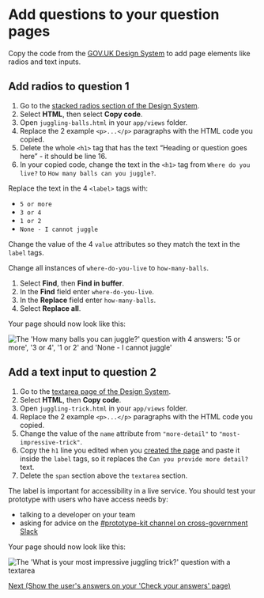 # Add questions to your question pages

Copy the code from the [GOV.UK Design System](https://design-system.service.gov.uk/) to add page elements like radios and text inputs.

## Add radios to question 1

1. Go to the [stacked radios section of the Design System](https://design-system.service.gov.uk/components/radios/#stacked-radios).
2. Select **HTML**, then select **Copy code**.
3. Open `juggling-balls.html` in your `app/views` folder.
4. Replace the 2 example `<p>...</p>` paragraphs with the HTML code you copied.
5. Delete the whole `<h1>` tag that has the text “Heading or question goes here” - it should be line 16.
6. In your copied code, change the text in the `<h1>` tag from `Where do you live?` to `How many balls can you juggle?`.

Replace the text in the 4 `<label>` tags with:

- `5 or more`
- `3 or 4`
- `1 or 2`
- `None - I cannot juggle`

Change the value of the 4 `value` attributes so they match the text in the `label` tags.

Change all instances of `where-do-you-live` to `how-many-balls`.

1. Select **Find**, then **Find in buffer**.
2. In the **Find** field enter `where-do-you-live`.
3. In the **Replace** field enter `how-many-balls`.
4. Select **Replace all**.

Your page should now look like this:

![The 'How many balls you can juggle?' question with 4 answers: '5 or more', '3 or 4', '1 or 2' and 'None - I cannot juggle'](/public/images/docs/prototype-kit-tutorial-question-1.png)

## Add a text input to question 2

1. Go to the [textarea page of the Design System](https://design-system.service.gov.uk/components/textarea/).
2. Select **HTML**, then **Copy code**.
3. Open `juggling-trick.html` in your `app/views` folder.
4. Replace the 2 example `<p>...</p>` paragraphs with the HTML code you copied.
5. Change the value of the `name` attribute from `"more-detail"` to `"most-impressive-trick"`.
6. Copy the `h1` line you edited when you [created the page](create-pages#question-pages) and paste it inside the `label` tags, so it replaces the `Can you provide more detail?` text.
7. Delete the `span` section above the `textarea` section.

The label is important for accessibility in a live service. You should test your prototype with users who have access needs by:

- talking to a developer on your team
- asking for advice on the [#prototype-kit channel on cross-government Slack](https://ukgovernmentdigital.slack.com/app_redirect?channel=prototype-kit)

Your page should now look like this:

![The 'What is your most impressive juggling trick?' question with a textarea](/public/images/docs/prototype-kit-tutorial-question-2.png)

[Next (Show the user's answers on your 'Check your answers' page)](show-users-answers)
